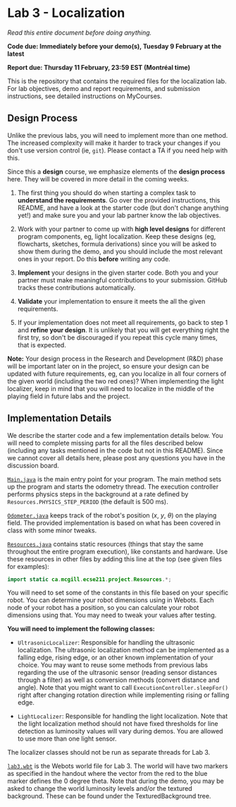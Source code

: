 # Lab 3 - Localization

_Read this entire document before doing anything._

**Code due: Immediately before your demo(s), Tuesday 9 February at the latest**

**Report due: Thursday 11 February, 23:59 EST (Montréal time)**

This is the repository that contains the required files for the localization lab.
For lab objectives, demo and report requirements, and submission instructions, see
detailed instructions on MyCourses.

## Design Process

Unlike the previous labs, you will need to implement more than one method. The increased
complexity will make it harder to track your changes if you don't use version control (ie, `git`).
Please contact a TA if you need help with this.

Since this a **design** course, we emphasize elements of the **design process** here. They will be
covered in more detail in the coming weeks.

1. The first thing you should do when starting a complex task to **understand the requirements**.
Go over the provided instructions, this README, and have a look at the starter code (but don't
change anything yet!) and make sure you and your lab partner know the lab objectives.

1. Work with your partner to come up with **high level designs** for different program components,
eg, light localization. Keep these designs (eg, flowcharts, sketches, formula
derivations) since you will be asked to show them during the demo, and you should include the most
relevant ones in your report. Do this **before** writing any code.

1. **Implement** your designs in the given starter code. Both you and your partner must make meaningful
contributions to your submission. GitHub tracks these contributions automatically.

1. **Validate** your implementation to ensure it meets the all the given requirements.

1. If your implementation does not meet all requirements, go back to step 1 and **refine your design**.
It is unlikely that you will get everything right the first try, so don't be discouraged if you
repeat this cycle many times, that is expected.

**Note:** Your design process in the Research and Development (R&D) phase will be important later on in the
project, so ensure your design can be updated with future requirements, eg, can you localize in all four
corners of the given world (including the two red ones)? When implementing the light localizer, keep in 
mind that you will need to localize in the middle of the playing field in future labs and the project.


## Implementation Details

We describe the starter code and a few implementation details below. You will need to complete
missing parts for all the files described below (including any tasks mentioned in the code but not
in this README). Since we cannot cover all details here, please post any questions you have in the discussion board.

[`Main.java`](controllers/Lab3/ca/mcgill/ecse211/project/Main.java) is the main entry point for
your program. The main method sets up the program and starts the odometry thread. The execution controller
performs physics steps in the background at a rate defined by `Resources.PHYSICS_STEP_PERIOD`
(the default is 500 ms).

[`Odometer.java`](controllers/Lab3/ca/mcgill/ecse211/project/Odometer.java) keeps track of the
robot's position (_x_, _y_, _θ_) on the playing field. The provided implementation is based on what has been covered in class with some minor tweaks. 

[`Resources.java`](controllers/Lab3/ca/mcgill/ecse211/project/Resources.java) contains static 
resources (things that stay the same throughout the entire program execution), like constants and
hardware. Use these resources in other files by adding this line at the top (see given files for
examples):

```java
import static ca.mcgill.ecse211.project.Resources.*;
```

You will need to set some of the constants in this file based on your specific robot. You can
determine your robot dimensions using in Webots. Each node of your robot has a position, so you
can calculate your robot dimensions using that. You may need to tweak your values after testing.

**You will need to implement the following classes:**

- `UltrasonicLocalizer`: Responsible for handling the ultrasonic localization. The ultrasonic localization method can be implemented as a falling edge, rising edge, or an other known implementation of your choice. You may want to reuse some methods from previous labs regarding the use of the ultrasonic sensor (reading sensor distances through a filter) as well as conversion methods (convert distance and angle). Note that you might want to call `ExecutionController.sleepFor()` right after changing rotation direction while implementing rising or falling edge.

- `LightLocalizer`: Responsible for handling the light localization. Note that the light localization method should not have fixed thresholds for line detection as luminosity values will vary during demos. You are allowed to use more than one light sensor.

The localizer classes should not be run as separate threads for Lab 3.

[`lab3.wbt`](worlds/lab3.wbt) is the Webots world file for Lab 3. 
The world will have two markers as specified in the handout where the vector from the red to the blue marker defines the 0 degree theta.
Note that during the demo, you may be asked to change the world luminosity levels and/or the textured background. These can be found under the TexturedBackground tree.
